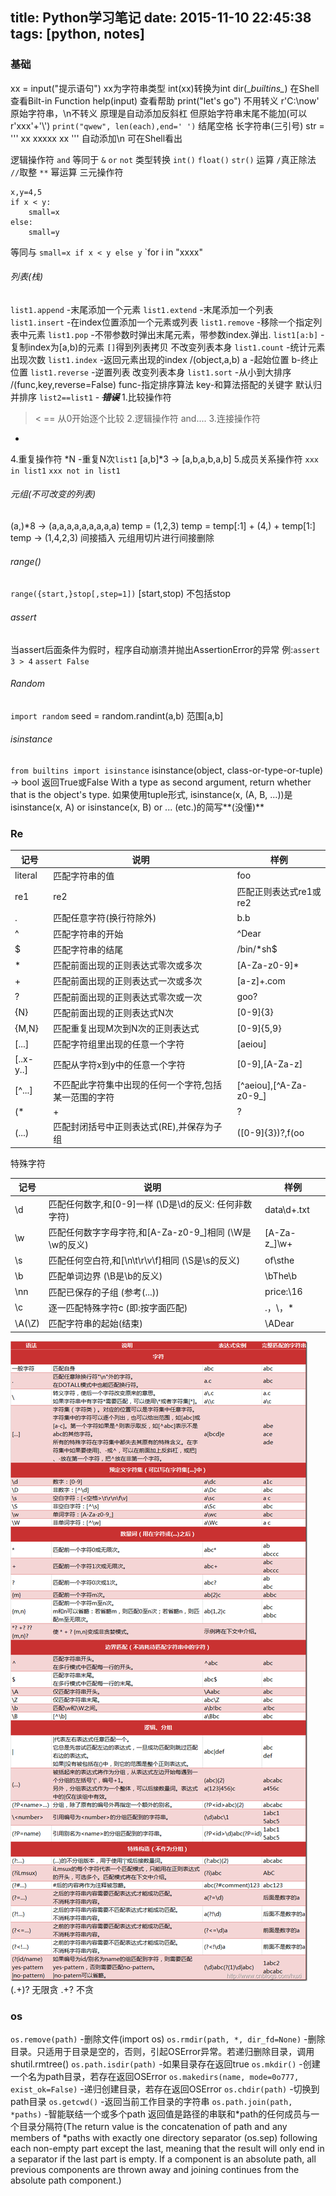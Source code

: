 title: Python学习笔记
date: 2015-11-10 22:45:38
tags: [python, notes]
---
### 基础
xx = input("提示语句")   xx为字符串类型 int(xx)转换为int
dir(\__builtins\__) 在Shell查看Bilt-in Function
help(input) 查看帮助
print("let's go") 不用转义
r'C:\now' 原始字符串，\n不转义 原理是自动添加反斜杠 但原始字符串末尾不能加\(可以r'xxx'+'\\')
`print("qwew", len(each),end=' ')` 结尾空格
长字符串(三引号)
str = '''
xx
xxxxx
xx
''' 自动添加\n 可在Shell看出
<!--more-->
逻辑操作符
`and` 等同于 `&` `or` `not`
类型转换
`int()` `float()` `str()`
运算
`/`真正除法 `//`取整 `**` 幂运算
三元操作符
	
    x,y=4,5
    if x < y:
    	small=x
    else:
    	small=y
等同与
`small=x if x < y else y`
`for i in "xxxx"
###### 列表(栈)
`list1.append` -末尾添加一个元素
`list1.extend` -末尾添加一个列表
`list1.insert` -在index位置添加一个元素或列表
`list1.remove` -移除一个指定列表中元素
`list1.pop` -不带参数时弹出末尾元素，带参数index.弹出.
`list1[a:b]` -复制index为[a,b)的元素 `[]`得到列表拷贝 不改变列表本身
`list1.count` -统计元素出现次数
`list1.index` -返回元素出现的index /(object,a,b) a -起始位置 b-终止位置
`list1.reverse` -逆置列表 改变列表本身
`list1.sort` -从小到大排序 /(func,key,reverse=False) func-指定排序算法 key-和算法搭配的关键字 默认归并排序
`list2==list1` - ~~_**错误**_~~
1.比较操作符
> < == 从0开始逐个比较
2.逻辑操作符
and....
3.连接操作符
+
4.重复操作符
*N -重复N次`list1` [a,b]*3 -> [a,b,a,b,a,b]
5.成员关系操作符
`xxx in list1` `xxx not in list1`
###### 元组(不可改变的列表)
(a,)*8 -> (a,a,a,a,a,a,a,a,a)
temp = (1,2,3) temp = temp[:1] + (4,) + temp[1:] temp -> (1,4,2,3) 间接插入
元组用切片进行间接删除
###### range()
`range({start,}stop[,step=1])` [start,stop) 不包括stop
###### assert
当assert后面条件为假时，程序自动崩溃并抛出AssertionError的异常
例:`assert 3 > 4` `assert False`
###### Random
`import random`
seed = random.randint(a,b) 范围[a,b]
###### isinstance
`from builtins import isinstance`
isinstance(object, class-or-type-or-tuple) -> bool
返回True或False
With a type as second argument, return whether that is the object's type.
如果使用tuple形式, isinstance(x, (A, B, ...))是isinstance(x, A) or isinstance(x, B) or ... (etc.)的简写**(没懂)**


### Re
记号 | 说明 | 样例
----|------|----
literal | 匹配字符串的值  | foo
re1|re2 | 匹配正则表达式re1或re2  | foo|bar
. | 匹配任意字符(换行符除外)  | b.b
^ | 匹配字符串的开始  | ^Dear
$ | 匹配字符串的结尾  | /bin/*sh$
* | 匹配前面出现的正则表达式零次或多次  | [A-Za-z0-9]*
+ | 匹配前面出现的正则表达式一次或多次  | [a-z]+\.com
? | 匹配前面出现的正则表达式零次或一次  | goo?
{N} | 匹配前面出现的正则表达式N次  | [0-9]{3}
{M,N} | 匹配重复出现M次到N次的正则表达式  | [0-9]{5,9}
[...] | 匹配字符组里出现的任意一个字符  | [aeiou]
[..x-y..] | 匹配从字符x到y中的任意一个字符  | [0-9],[A-Za-z]
[^...] | 不匹配此字符集中出现的任何一个字符,包括某一范围的字符  | [^aeiou],[^A-Za-z0-9_]
(*|+|?|{})? | 用于上面出现的任何"非贪婪".版本重复匹配次数符号  | .*?[a-z]
(...) | 匹配封闭括号中正则表达式(RE),并保存为子组  | ([0-9]{3})?,f(oo|u)bar

特殊字符

记号 | 说明 | 样例
----|------|----
\d | 匹配任何数字,和[0-9]一样 (\D是\d的反义: 任何非数字符) | data\d+.txt
\w | 匹配任何数字字母字符,和[A-Za-z0-9_]相同 (\W是\w的反义)  | [A-Za-z_]\w+
\s | 匹配任何空白符,和[\n\t\r\v\f]相同 (\S是\s的反义)  | of\sthe
\b | 匹配单词边界 (\B是\b的反义)  | \bThe\b
\nn | 匹配已保存的子组 (参考(...))  | price:\16
\c | 逐一匹配特殊字符c (即:按字面匹配)  | \.，\\，\*
\A(\Z) | 匹配字符串的起始(结束)  | \ADear

<!--more-->




![](/images/PythonRe.png)
(.+)? 无限贪  .+? 不贪
### os
`os.remove(path)` -删除文件(import os)
`os.rmdir(path, *, dir_fd=None)` -删除目录。只适用于目录是空的，否则，引起OSError异常。若递归删除目录，调用shutil.rmtree()
`os.path.isdir(path)` -如果目录存在返回true
`os.mkdir()` -创建一个名为path目录，若存在返回OSError
`os.makedirs(name, mode=0o777, exist_ok=False)` -递归创建目录，若存在返回OSError
`os.chdir(path)` -切换到path目录
`os.getcwd()` -返回当前工作目录的字符串
`os.path.join(path, *paths)` -智能联结一个或多个path 返回值是路径的串联和*path的任何成员与一个目录分隔符(The return value is the concatenation of path and any members of *paths with exactly one directory separator (os.sep) following each non-empty part except the last, meaning that the result will only end in a separator if the last part is empty. If a component is an absolute path, all previous components are thrown away and joining continues from the absolute path component.)
